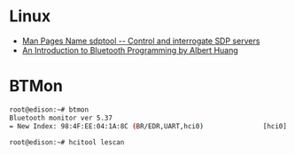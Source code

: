 # Linux

- [Man Pages Name sdptool -- Control and interrogate SDP servers](http://linux.die.net/man/1/sdptool)
- [An Introduction to Bluetooth Programming by Albert Huang](https://people.csail.mit.edu/albert/bluez-intro/index.html)


# BTMon

```sh
root@edison:~# btmon 
Bluetooth monitor ver 5.37
= New Index: 98:4F:EE:04:1A:8C (BR/EDR,UART,hci0)               [hci0] 0.908322
```

```sh
root@edison:~# hcitool lescan
```